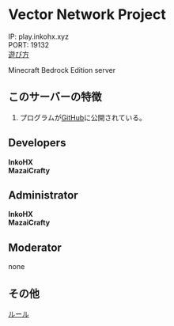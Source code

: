# Vector Network Project
IP: play.inkohx.xyz  
PORT: 19132  
[遊び方](vnp.inkohx.xyz/play)

Minecraft Bedrock Edition server

## このサーバーの特徴
1. プログラムが[GitHub](https://github.com/InkoHX/Vector-Network-Project)に公開されている。

## Developers
**InkoHX**  
**MazaiCrafty**

## Administrator
**InkoHX**  
**MazaiCrafty**

## Moderator
none

## その他
[ルール](https://vnp.inkohx.xyz/rules)  

